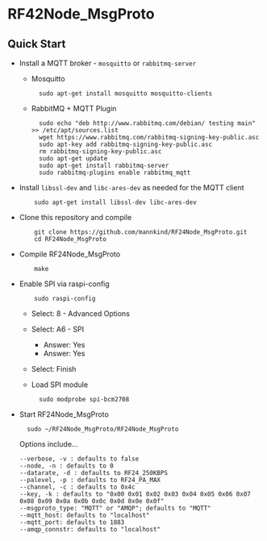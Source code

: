 # RF42Node_MsgProto

## Quick Start

* Install a MQTT broker - `mosquitto` or `rabbitmq-server`
  * Mosquitto
 
          sudo apt-get install mosquitto mosquitto-clients

  * RabbitMQ + MQTT Plugin
 
          sudo echo "deb http://www.rabbitmq.com/debian/ testing main" >> /etc/apt/sources.list          
          wget https://www.rabbitmq.com/rabbitmq-signing-key-public.asc
          sudo apt-key add rabbitmq-signing-key-public.asc
          rm rabbitmq-signing-key-public.asc
          sudo apt-get update
          sudo apt-get install rabbitmq-server
          sudo rabbitmq-plugins enable rabbitmq_mqtt

* Install `libssl-dev` and `libc-ares-dev` as needed for the MQTT client

          sudo apt-get install libssl-dev libc-ares-dev

* Clone this repository and compile

          git clone https://github.com/mannkind/RF24Node_MsgProto.git
          cd RF24Node_MsgProto
  
* Compile RF24Node\_MsgProto

          make

* Enable SPI via raspi-config

          sudo raspi-config

  * Select: 8 - Advanced Options
  * Select: A6 - SPI
    * Answer: Yes
    * Answer: Yes
  * Select: Finish

  * Load SPI module

          sudo modprobe spi-bcm2708
    
* Start RF24Node\_MsgProto

        sudo ~/RF24Node_MsgProto/RF24Node_MsgProto

  Options include...
  
      --verbose, -v : defaults to false  
      --node, -n : defaults to 0  
      --datarate, -d : defaults to RF24_250KBPS   
      --palevel, -p : defaults to RF24_PA_MAX  
      --channel, -c : defaults to 0x4c  
      --key, -k : defaults to "0x00 0x01 0x02 0x03 0x04 0x05 0x06 0x07 0x08 0x09 0x0a 0x0b 0x0c 0x0d 0x0e 0x0f"  
      --msgproto_type: "MQTT" or "AMQP"; defaults to "MQTT"
      --mqtt_host: defaults to "localhost"
      --mqtt_port: defaults to 1883
      --amqp_connstr: defaults to "localhost"
